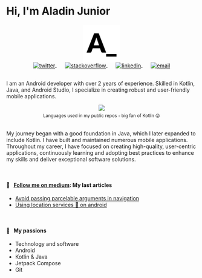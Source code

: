 # Hi, I'm Aladin Junior



<p align="center">
    <img width="100" src="https://github.com/aralroca/aralroca.com/raw/master/public/images/logo.svg" alt="logo" />
  </a>
</p>

<p align="center" style="margin: -20px 0 30px">
   <a href="https://twitter.com/aralroca" target="_blank" style='margin-right:10px'>
    <img align="center" src="https://cdn.jsdelivr.net/npm/simple-icons@3.0.1/icons/twitter.svg" alt="twitter" height="22px" width="22px" />
  </a>
  &nbsp;&nbsp;
  <a href="https://stackoverflow.com/users/4467741/aral-roca" target="_blank" style='margin-right:10px'>
    <img align="center" src="https://cdn.jsdelivr.net/npm/simple-icons@3.0.1/icons/stackoverflow.svg" alt="stackoverflow" height="22px" width="22px" />
  </a>
  &nbsp;&nbsp;
  <a href="https://www.linkedin.com/in/aral-roca-gomez-3b536bb1/" target="_blank" style='margin-right:10px'>
    <img align="center" src="https://cdn.jsdelivr.net/npm/simple-icons@3.0.1/icons/linkedin.svg" alt="linkedin" height="22px" width="22px" />
  </a>
  &nbsp;&nbsp;
  <a href="mailto:contact@aralroca.com" target="_blank">
    <img align="center" src="https://cdn.jsdelivr.net/npm/simple-icons@3.0.1/icons/protonmail.svg" alt="email" height="22px" width="22px" />
  </a>
</p>

I am an Android developer with over 2 years of experience. Skilled in Kotlin, Java, and Android Studio, I specialize in creating robust and user-friendly mobile applications. 

<div align="center">

  <img width="" src="https://github-readme-stats.vercel.app/api/top-langs/?username=aladinjunior&layout=compact&hide_title=1&card_width=300"/>

  <br />
  <small>Languages used in my public repos - big fan of Kotlin 😛</small>
  <br />
  <br />
</div>

My journey began with a good foundation in Java, which I later expanded to include Kotlin. I have built and maintained numerous mobile applications. Throughout my career, I have focused on creating high-quality, user-centric applications, continuously learning and adopting best practices to enhance my skills and deliver exceptional software solutions.

<br />

  #### 📖 &nbsp;&nbsp;[Follow me on medium](https://medium.com/@aladinjr013): My last articles
 
* [Avoid passing parcelable arguments in navigation](https://medium.com/@aladinjr013/avoid-passing-parcelable-arguments-in-navigation-aladin-85c746c9076a)
* [Using location services 📍 on android](https://medium.com/@aladinjr013/navigating-the-world-of-location-services-in-android-can-be-a-daunting-task-6a9c946bdd65)


<br />

#### 🧡 &nbsp;&nbsp;My passions

* Technology and software
* Android 
* Kotlin & Java 
* Jetpack Compose 
* Git 

<br />

